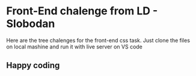 # Front-End chalenge from LD - Slobodan

Here are the tree chalenges for the front-end css task.
Just clone the files on local mashine and run it with live server
on VS code

## Happy coding
